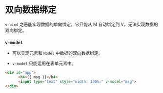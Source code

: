 # 双向数据绑定

`v-bind` 之恶能实现数据的单向绑定，它只能从 M 自动绑定到 V，无法实现数据的双向绑定。

### `v-model`

- 可以实现元素和 `Model` 中数据的双向数据绑定。

- `v-model` 只能运用在表单元素中。

```html
<div id="app">
      <h4>{{ msg }}</h4>
      <input type="text" style="width: 100%;" v-model="msg">
</div>
```

